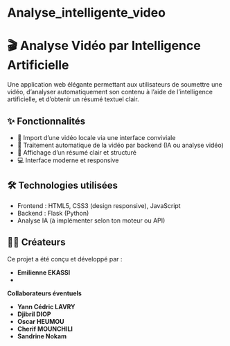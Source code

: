 # Analyse_intelligente_video

# 🎬 Analyse Vidéo par Intelligence Artificielle

Une application web élégante permettant aux utilisateurs de soumettre une vidéo, d’analyser automatiquement son contenu à l’aide de l’intelligence artificielle, et d’obtenir un résumé textuel clair.

## ✨ Fonctionnalités

- 🎥 Import d’une vidéo locale via une interface conviviale
- 🤖 Traitement automatique de la vidéo par backend (IA ou analyse vidéo)
- 📝 Affichage d’un résumé clair et structuré
- 💻 Interface moderne et responsive

## 🛠️ Technologies utilisées

- Frontend : HTML5, CSS3 (design responsive), JavaScript
- Backend : Flask (Python)
- Analyse IA (à implémenter selon ton moteur ou API)

## 👨‍💻 Créateurs

Ce projet a été conçu et développé par :

- **Emilienne EKASSI**
- 
**Collaborateurs éventuels** 
- **Yann Cédric LAVRY**
- **Djibril DIOP**
- **Oscar HEUMOU**
- **Cherif MOUNCHILI**
- **Sandrine Nokam**



